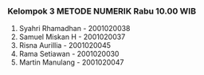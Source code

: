 ### Kelompok 3 METODE NUMERIK Rabu 10.00 WIB

1. Syahri Rhamadhan - 2001020038
2. Samuel Miskan H  - 2001020037 
3. Risna Aurillia   - 2001020045
4. Rama Setiawan    - 2001020030
5. Martin Manulang  - 2001020047
